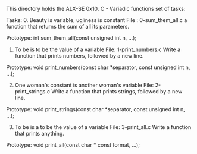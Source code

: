 This directory holds the ALX-SE 0x10. C - Variadic functions set of tasks:

Tasks:
0. Beauty is variable, ugliness is constant
File : 0-sum_them_all.c
a function that returns the sum of all its parameters.

Prototype: int sum_them_all(const unsigned int n, ...);

1. To be is to be the value of a variable
File: 1-print_numbers.c
Write a function that prints numbers, followed by a new line.

Prototype: void print_numbers(const char *separator, const unsigned int n, ...);

2. One woman's constant is another woman's variable
File: 2-print_strings.c
Write a function that prints strings, followed by a new line.

Prototype: void print_strings(const char *separator, const unsigned int n, ...);

3. To be is a to be the value of a variable
File: 3-print_all.c
Write a function that prints anything.

Prototype: void print_all(const char * const format, ...);

